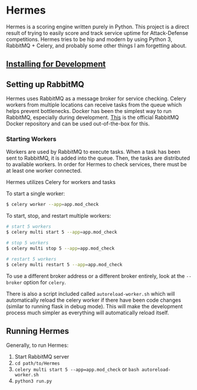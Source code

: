 # Hermes

Hermes is a scoring engine written purely in Python. This project is a direct result
of trying to easily score and track service uptime for Attack-Defense competitions.
Hermes tries to be hip and modern by using Python 3, RabbitMQ + Celery, and probably
some other things I am forgetting about.


## [Installing for Development](./Hermes_Dev.md)


## Setting up RabbitMQ
Hermes uses RabbitMQ as a message broker for service checking. Celery workers from
multiple locations can receive tasks from the queue which helps prevent bottlenecks.
Docker has been the simplest way to run RabbitMQ, especially during development.
[This](https://hub.docker.com/r/_/rabbitmq/) is the official RabbitMQ Docker repository
and can be used out-of-the-box for this.



### Starting Workers
Workers are used by RabbitMQ to execute tasks. When a task has been sent to RabbitMQ,
it is added into the queue. Then, the tasks are distributed to available workers. In
order for Hermes to check services, there must be at least one worker connected.   


Hermes utilizes Celery for workers and tasks  

To start a single worker:
```bash
$ celery worker --app=app.mod_check
```

To start, stop, and restart multiple workers:
```bash
# start 5 workers
$ celery multi start 5 --app=app.mod_check

# stop 5 workers
$ celery multi stop 5 --app=app.mod_check

# restart 5 workers
$ celery multi restart 5 --app=app.mod_check
``` 

To use a different broker address or a different broker entirely, look at the
`--broker` option for `celery`.

There is also a script included called `autoreload-worker.sh` which will
automatically reload the celery worker if there have been code changes
(similar to running flask in debug mode). This will make the development
process much simpler as everything will automatically reload itself. 


## Running Hermes
Generally, to run Hermes:

1. Start RabbitMQ server
2. `cd path/to/Hermes`
3. `celery multi start 5 --app=app.mod_check` or `bash autoreload-worker.sh`
4. `python3 run.py`
